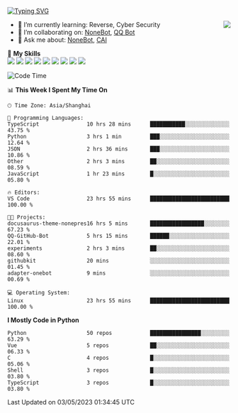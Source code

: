[![Typing SVG](https://readme-typing-svg.herokuapp.com?size=25&duration=2500&color=8C43EA&vCenter=true&width=200&height=40&lines=Hi+there+%F0%9F%91%8B%F0%9F%8F%BB;I'm+yanyongyu)](https://git.io/typing-svg)

<a href="#">
  <img align="right" src="https://github-readme-stats.vercel.app/api?username=yanyongyu&count_private=true&show_icons=true&bg_color=15,f2f7fd,E0EAFC" />
</a>

- 🌱 I’m currently learning: Reverse, Cyber Security
- 👯 I’m collaborating on: [NoneBot](https://github.com/nonebot), [QQ Bot](https://github.com/Mrs4s/go-cqhttp)
- 💬 Ask me about: [NoneBot](https://github.com/nonebot), [CAI](https://github.com/cscs181/CAI)

🌟 **My Skills**  
![](https://img.shields.io/badge/-Python-3e74a2?style=flat-square&logo=Python&logoColor=fff)
![](https://img.shields.io/badge/-Node.js-339933?style=flat-square&logo=Node.js&logoColor=fff)
![](https://img.shields.io/badge/-Vue-4fc08d?style=flat-square&logo=Vue.js&logoColor=fff)
![](https://img.shields.io/badge/-React-2d98ce?style=flat-square&logo=React&logoColor=fff)
![](https://img.shields.io/badge/-Docker-2496ED?style=flat-square&logo=Docker&logoColor=fff)
![](https://img.shields.io/badge/-Linux-000000?style=flat-square&logo=Linux&logoColor=fff)
![](https://img.shields.io/badge/-MySQL-4479A1?style=flat-square&logo=MySQL&logoColor=fff)
![](https://img.shields.io/badge/-Redis-DC382D?style=flat-square&logo=Redis&logoColor=fff)
![](https://img.shields.io/badge/-MongoDB-47A248?style=flat-square&logo=MongoDB&logoColor=fff)

<!--START_SECTION:waka-->
![Code Time](http://img.shields.io/badge/Code%20Time-3%2C982%20hrs%2039%20mins-blue)

📊 **This Week I Spent My Time On** 

```text
🕑︎ Time Zone: Asia/Shanghai

💬 Programming Languages: 
TypeScript               10 hrs 28 mins      ███████████░░░░░░░░░░░░░░   43.75 % 
Python                   3 hrs 1 min         ███░░░░░░░░░░░░░░░░░░░░░░   12.64 % 
JSON                     2 hrs 36 mins       ███░░░░░░░░░░░░░░░░░░░░░░   10.86 % 
Other                    2 hrs 3 mins        ██░░░░░░░░░░░░░░░░░░░░░░░   08.59 % 
JavaScript               1 hr 23 mins        █░░░░░░░░░░░░░░░░░░░░░░░░   05.80 % 

🔥 Editors: 
VS Code                  23 hrs 55 mins      █████████████████████████   100.00 % 

🐱‍💻 Projects: 
docusaurus-theme-nonepres16 hrs 5 mins       █████████████████░░░░░░░░   67.23 % 
QQ-GitHub-Bot            5 hrs 15 mins       ██████░░░░░░░░░░░░░░░░░░░   22.01 % 
experiments              2 hrs 3 mins        ██░░░░░░░░░░░░░░░░░░░░░░░   08.60 % 
githubkit                20 mins             ░░░░░░░░░░░░░░░░░░░░░░░░░   01.45 % 
adapter-onebot           9 mins              ░░░░░░░░░░░░░░░░░░░░░░░░░   00.69 % 

💻 Operating System: 
Linux                    23 hrs 55 mins      █████████████████████████   100.00 % 
```

**I Mostly Code in Python** 

```text
Python                   50 repos            ████████████████░░░░░░░░░   63.29 % 
Vue                      5 repos             ██░░░░░░░░░░░░░░░░░░░░░░░   06.33 % 
C                        4 repos             █░░░░░░░░░░░░░░░░░░░░░░░░   05.06 % 
Shell                    3 repos             █░░░░░░░░░░░░░░░░░░░░░░░░   03.80 % 
TypeScript               3 repos             █░░░░░░░░░░░░░░░░░░░░░░░░   03.80 % 
```




 Last Updated on 03/05/2023 01:34:45 UTC
<!--END_SECTION:waka-->
